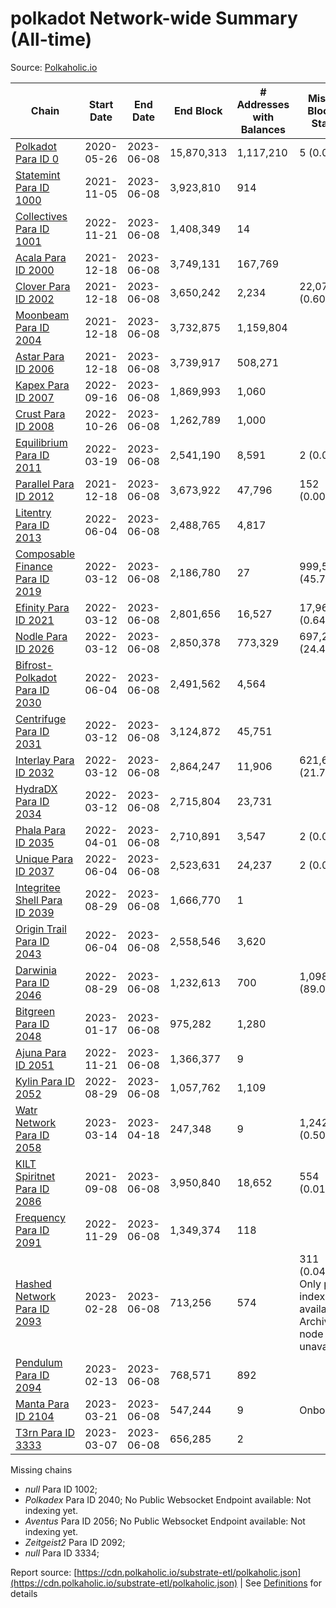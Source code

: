# polkadot Network-wide Summary (All-time)

Source: [Polkaholic.io](https://polkaholic.io)


| Chain            | Start Date | End Date | End Block | # Addresses with Balances | Missing Blocks / Status |
| ---------------- | ---------- | ---------| --------- | ------------------------- | ----------------------- |
| [Polkadot Para ID 0](/polkadot/0-polkadot) | 2020-05-26 | 2023-06-08 | 15,870,313 |  1,117,210 | 5 (0.00%)  |
| [Statemint Para ID 1000](/polkadot/1000-statemint) | 2021-11-05 | 2023-06-08 | 3,923,810 |  914 |    |
| [Collectives Para ID 1001](/polkadot/1001-collectives) | 2022-11-21 | 2023-06-08 | 1,408,349 |  14 |    |
| [Acala Para ID 2000](/polkadot/2000-acala) | 2021-12-18 | 2023-06-08 | 3,749,131 |  167,769 |    |
| [Clover Para ID 2002](/polkadot/2002-clover) | 2021-12-18 | 2023-06-08 | 3,650,242 |  2,234 | 22,078 (0.60%)  |
| [Moonbeam Para ID 2004](/polkadot/2004-moonbeam) | 2021-12-18 | 2023-06-08 | 3,732,875 |  1,159,804 |    |
| [Astar Para ID 2006](/polkadot/2006-astar) | 2021-12-18 | 2023-06-08 | 3,739,917 |  508,271 |    |
| [Kapex Para ID 2007](/polkadot/2007-kapex) | 2022-09-16 | 2023-06-08 | 1,869,993 |  1,060 |    |
| [Crust Para ID 2008](/polkadot/2008-crust) | 2022-10-26 | 2023-06-08 | 1,262,789 |  1,000 |    |
| [Equilibrium Para ID 2011](/polkadot/2011-equilibrium) | 2022-03-19 | 2023-06-08 | 2,541,190 |  8,591 | 2 (0.00%)  |
| [Parallel Para ID 2012](/polkadot/2012-parallel) | 2021-12-18 | 2023-06-08 | 3,673,922 |  47,796 | 152 (0.00%)  |
| [Litentry Para ID 2013](/polkadot/2013-litentry) | 2022-06-04 | 2023-06-08 | 2,488,765 |  4,817 |    |
| [Composable Finance Para ID 2019](/polkadot/2019-composable) | 2022-03-12 | 2023-06-08 | 2,186,780 |  27 | 999,562 (45.71%)  |
| [Efinity Para ID 2021](/polkadot/2021-efinity) | 2022-03-12 | 2023-06-08 | 2,801,656 |  16,527 | 17,961 (0.64%)  |
| [Nodle Para ID 2026](/polkadot/2026-nodle) | 2022-03-12 | 2023-06-08 | 2,850,378 |  773,329 | 697,249 (24.46%)  |
| [Bifrost-Polkadot Para ID 2030](/polkadot/2030-bifrost-dot) | 2022-06-04 | 2023-06-08 | 2,491,562 |  4,564 |    |
| [Centrifuge Para ID 2031](/polkadot/2031-centrifuge) | 2022-03-12 | 2023-06-08 | 3,124,872 |  45,751 |    |
| [Interlay Para ID 2032](/polkadot/2032-interlay) | 2022-03-12 | 2023-06-08 | 2,864,247 |  11,906 | 621,626 (21.70%)  |
| [HydraDX Para ID 2034](/polkadot/2034-hydradx) | 2022-03-12 | 2023-06-08 | 2,715,804 |  23,731 |    |
| [Phala Para ID 2035](/polkadot/2035-phala) | 2022-04-01 | 2023-06-08 | 2,710,891 |  3,547 | 2 (0.00%)  |
| [Unique Para ID 2037](/polkadot/2037-unique) | 2022-06-04 | 2023-06-08 | 2,523,631 |  24,237 | 2 (0.00%)  |
| [Integritee Shell Para ID 2039](/polkadot/2039-integritee-shell) | 2022-08-29 | 2023-06-08 | 1,666,770 |  1 |    |
| [Origin Trail Para ID 2043](/polkadot/2043-origintrail) | 2022-06-04 | 2023-06-08 | 2,558,546 |  3,620 |    |
| [Darwinia Para ID 2046](/polkadot/2046-darwinia) | 2022-08-29 | 2023-06-08 | 1,232,613 |  700 | 1,098,153 (89.09%)  |
| [Bitgreen Para ID 2048](/polkadot/2048-bitgreen) | 2023-01-17 | 2023-06-08 | 975,282 |  1,280 |    |
| [Ajuna Para ID 2051](/polkadot/2051-ajuna) | 2022-11-21 | 2023-06-08 | 1,366,377 |  9 |    |
| [Kylin Para ID 2052](/polkadot/2052-kylin) | 2022-08-29 | 2023-06-08 | 1,057,762 |  1,109 |    |
| [Watr Network Para ID 2058](/polkadot/2058-watr) | 2023-03-14 | 2023-04-18 | 247,348 |  9 | 1,242 (0.50%)  |
| [KILT Spiritnet Para ID 2086](/polkadot/2086-kilt) | 2021-09-08 | 2023-06-08 | 3,950,840 |  18,652 | 554 (0.01%)  |
| [Frequency Para ID 2091](/polkadot/2091-frequency) | 2022-11-29 | 2023-06-08 | 1,349,374 |  118 |    |
| [Hashed Network Para ID 2093](/polkadot/2093-hashed) | 2023-02-28 | 2023-06-08 | 713,256 |  574 | 311 (0.04%) Only partial index available: Archive node unavailable |
| [Pendulum Para ID 2094](/polkadot/2094-pendulum) | 2023-02-13 | 2023-06-08 | 768,571 |  892 |    |
| [Manta Para ID 2104](/polkadot/2104-manta) | 2023-03-21 | 2023-06-08 | 547,244 |  9 |   Onboarding |
| [T3rn Para ID 3333](/polkadot/3333-t3rn) | 2023-03-07 | 2023-06-08 | 656,285 |  2 |    |

Missing chains


* *null* Para ID 1002; 
* *Polkadex* Para ID 2040; No Public Websocket Endpoint available: Not indexing yet.
* *Aventus* Para ID 2056; No Public Websocket Endpoint available: Not indexing yet.
* *Zeitgeist2* Para ID 2092; 
* *null* Para ID 3334; 

Report source: [https://cdn.polkaholic.io/substrate-etl/polkaholic.json](https://cdn.polkaholic.io/substrate-etl/polkaholic.json) | See [Definitions](/DEFINITIONS.md) for details
